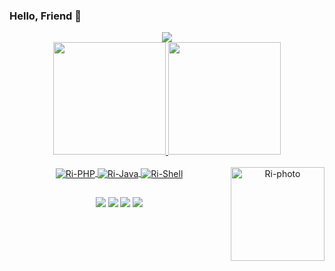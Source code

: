 ### Hello, Friend 🤖

<div align="center">
<img src="img/hellofriend.png">
  
<div>
  <a href="https://github.com/MrRichardOFC">
  <img height="180em" src="https://github-readme-stats.vercel.app/api?username=MrRichardOFC&show_icons=true&theme=tokyonight&include_all_commits=true&count_private=true"/>
  <img height="180em" src="https://github-readme-stats.vercel.app/api/top-langs/?username=MrRichardOFC&layout=compact&langs_count=7&theme=tokyonight"/>
</div>
  
<div style="display: inline_block"><br>
  <img align="center" alt="Ri-PHP" src="https://img.shields.io/badge/PHP-777BB4?style=for-the-badge&logo=php&logoColor=white">
  <img align="center" alt="Ri-Java" src="https://img.shields.io/badge/Java-ED8B00?style=for-the-badge&logo=java&logoColor=white">
  <img align="center" alt="Ri-Shell" src="https://img.shields.io/badge/Shell_Script-121011?style=for-the-badge&logo=gnu-bash&logoColor=white">
  <img align="right" alt="Ri-photo" height="150" width="150" src="https://avatars.githubusercontent.com/u/76010686?v=4">
</div> 

##

<div> 
  <a href="https://t.me/MrRichardOFC" target="_blank"><img src="	https://img.shields.io/badge/Telegram-2CA5E0?style=for-the-badge&logo=telegram&logoColor=white" target="_blank"></a>
  <a href="https://instagram.com/rich_alvesc" target="_blank"><img src="https://img.shields.io/badge/-Instagram-%23E4405F?style=for-the-badge&logo=instagram&logoColor=white" target="_blank"></a>
  <a href = "mailto:richardempresarial00@gmail.com"><img src="https://img.shields.io/badge/-Gmail-%23333?style=for-the-badge&logo=gmail&logoColor=white" target="_blank"></a>
  <a href="https://www.linkedin.com/in/richard-alves-cunha-33a10715b" target="_blank"><img src="https://img.shields.io/badge/-LinkedIn-%230077B5?style=for-the-badge&logo=linkedin&logoColor=white" target="_blank"></a>
</div>

